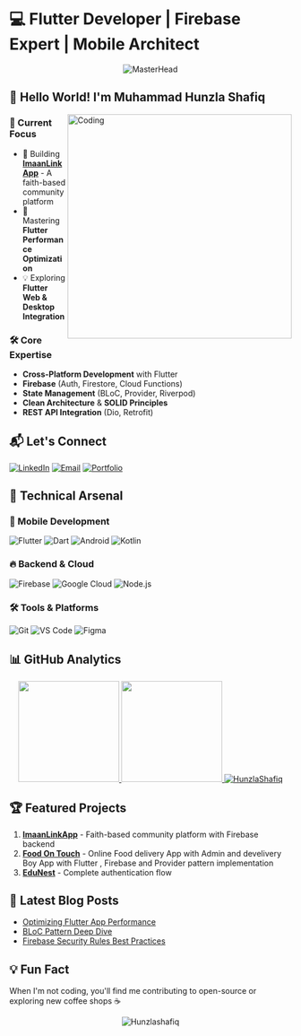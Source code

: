 
# 💻 Flutter Developer | Firebase Expert | Mobile Architect

<div align="center">
  <img src="https://1.bp.blogspot.com/-7A4WynwLsMw/XbBpCXG8fHI/AAAAAAAAMt4/uOa1bpLskYgrwGbllhSu2SDj_Mig8SXJQCLcBGAsYHQ/s1600/2000_600px.gif" alt="MasterHead">
</div>

## 👋 Hello World! I'm Muhammad Hunzla Shafiq

<img align="right" alt="Coding" width="400" src="https://camo.githubusercontent.com/19db51af5f90f1b152bc0b9078f5fe97053955be5074f03f17019c70345bdcdb/68747470733a2f2f6d69726f2e6d656469756d2e636f6d2f6d61782f313336302f302a37513379765349765f7430696f4a2d5a2e676if">

### 🚀 Current Focus
- 🔭 Building **[ImaanLinkApp](https://github.com/HunzlaShafiq/ImaanLinkApp)** - A faith-based community platform
- 🌱 Mastering **Flutter Performance Optimization**
- 💡 Exploring **Flutter Web & Desktop Integration**

### 🛠️ Core Expertise
- **Cross-Platform Development** with Flutter
- **Firebase** (Auth, Firestore, Cloud Functions)
- **State Management** (BLoC, Provider, Riverpod)
- **Clean Architecture** & **SOLID Principles**
- **REST API Integration** (Dio, Retrofit)

## 📬 Let's Connect
[![LinkedIn](https://img.shields.io/badge/LinkedIn-Connect-%230A66C2?style=for-the-badge&logo=linkedin)](https://linkedin.com/in/Hunzlashafiq)
[![Email](https://img.shields.io/badge/Email-Contact-%23D14836?style=for-the-badge&logo=gmail)](mailto:hunzlashafiq132@gmail.com)
[![Portfolio](https://img.shields.io/badge/Portfolio-Visit-%23FF5722?style=for-the-badge&logo=firebase)](https://hunzlashafiqdev.netlify.app/)

## 🧰 Technical Arsenal

### 📱 Mobile Development
![Flutter](https://img.shields.io/badge/Flutter-%2302569B?style=flat&logo=flutter&logoColor=white)
![Dart](https://img.shields.io/badge/Dart-%230175C2?style=flat&logo=dart&logoColor=white)
![Android](https://img.shields.io/badge/Android-%233DDC84?style=flat&logo=android&logoColor=black)
![Kotlin](https://img.shields.io/badge/Kotlin-%237F52FF?style=flat&logo=kotlin&logoColor=white)

### 🔥 Backend & Cloud
![Firebase](https://img.shields.io/badge/Firebase-%23FFCA28?style=flat&logo=firebase&logoColor=black)
![Google Cloud](https://img.shields.io/badge/GCP-%234285F4?style=flat&logo=google-cloud&logoColor=white)
![Node.js](https://img.shields.io/badge/Node.js-%23339933?style=flat&logo=node.js&logoColor=white)

### 🛠️ Tools & Platforms
![Git](https://img.shields.io/badge/Git-%23F05032?style=flat&logo=git&logoColor=white)
![VS Code](https://img.shields.io/badge/VS_Code-%23007ACC?style=flat&logo=visual-studio-code&logoColor=white)
![Figma](https://img.shields.io/badge/Figma-%23F24E1E?style=flat&logo=figma&logoColor=white)

## 📊 GitHub Analytics

<div align="center">
  <a href="https://github.com/HunzlaShafiq">
    <img height="180em" src="https://github-readme-stats.vercel.app/api?username=HunzlaShafiq&show_icons=true&theme=radical&include_all_commits=true&count_private=true"/>
    <img height="180em" src="https://github-readme-stats.vercel.app/api/top-langs/?username=HunzlaShafiq&layout=compact&langs_count=8&theme=dark"/>
    <img src="https://github-readme-streak-stats.herokuapp.com/?user=HunzlaShafiq&theme=dark" alt="HunzlaShafiq" />
  </a>
</div>

## 🏆 Featured Projects

1. **[ImaanLinkApp](https://github.com/HunzlaShafiq/ImaanLinkApp)** - Faith-based community platform with Firebase backend
2. **[Food On Touch](https://github.com/HunzlaShafiq/FoodOnTouch)** - Online Food delivery App with Admin and develivery Boy App with Flutter , Firebase and Provider pattern implementation
3. **[EduNest](https://github.com/HunzlaShafiq/example-repo)** - Complete authentication flow

## 📝 Latest Blog Posts
- [Optimizing Flutter App Performance](https://example.com)
- [BLoC Pattern Deep Dive](https://example.com)
- [Firebase Security Rules Best Practices](https://example.com)

## 💡 Fun Fact
When I'm not coding, you'll find me contributing to open-source or exploring new coffee shops ☕

<div align="center">
  <img src="https://komarev.com/ghpvc/?username=HunzlaShafiq&label=Profile%20views&color=0e75b6&style=flat" alt="Hunzlashafiq" />
</div>
